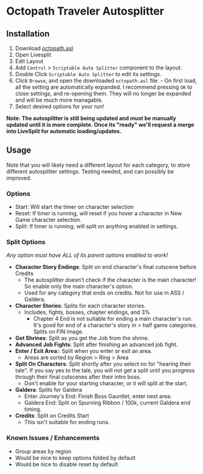 # Octopath Traveler Autosplitter
## Installation
1. Download [octopath.asl](https://github.com/Eein/octopath-autosplitter/releases/latest/download/octopath.asl)
2. Open Livesplit
3. Edit Layout
  1. Add `Control` > `Scriptable Auto Splitter` component to the layout.
  2. Double Click `Scriptable Auto Splitter` to edit its settings.
  3. Click `Browse`, and open the downloaded `octopath.asl` file.
    - On first load, all the setting are automatically expanded. I recommend pressing `OK` to close settings, and re-opening them. They will no longer be expanded and will be much more managable.
  4. Select desired options for your run!

**Note: The autosplitter is still being updated and must be manually updated until it is more complete. Once its "ready" we'll request a merge into LiveSplit for automatic loading/updates.**

## Usage
Note that you will likely need a different layout for each category, to store different autosplitter settings. Testing needed, and can possibly be improved.

### Options
- Start: Will start the timer on character selection
- Reset: If timer is running, will reset if you hover a character in New Game character selection.
- Split: If timer is running, will split on anything enabled in settings.

### Split Options
*Any option must have ALL of its parent options enabled to work!*
- **Character Story Endings**: Split on end character's final cutscene before Credits
  * The autosplitter doesn't check if the character is the main character! So enable only the main character's option. 
  * Used for any category that ends on credits. Not for use in ASS / Galdera.
- **Character Stories**: Splits for each character stories. 
  * Includes, fights, bosses, chapter endings, and 3%
    - Chapter 4 End is not suitable for ending a main character's run. It's good for end of a character's story in > half game categories. Splits on FIN image.
- **Get Shrines**: Split as you get the Job from the shrine.
- **Advanced Job Fights**: Split after finishing an advanced job fight.
- **Enter / Exit Area:**: Split when you enter or exit an area.
  * Areas are sorted by Region > Ring > Area
- **Split On Characters**: Split shortly after you select no for "hearing their tale". If you say yes to the tale, you will not get a split until you progress through their final cutscenes after their intro boss.
  * Don't enable for your starting character, or it will split at the start.
- **Galdera**: Splits for Galdera
  * Enter Journey's End: Finish Boss Gauntlet, enter next area.
  * Galdera End: Split on Spurning Ribbon / 100k, current Galdera end timing.
- **Credits**: Split on Credits Start
  * This isn't suitable for ending runs.

### Known Issues / Enhancements
 - Group areas by region
 - Would be nice to keep options folded by default
 - Would be nice to disable reset by default
